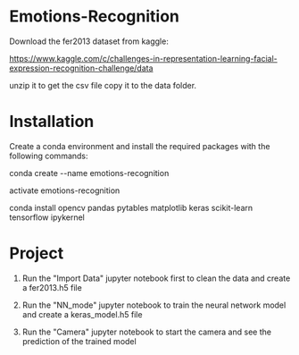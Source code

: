 # Emotions-Recognition


Download the fer2013 dataset from kaggle:

https://www.kaggle.com/c/challenges-in-representation-learning-facial-expression-recognition-challenge/data

unzip it to get the csv file copy it to the data folder.

# Installation

Create a conda environment and install the required packages with the following commands:

conda create --name emotions-recognition

activate emotions-recognition

conda install opencv pandas pytables matplotlib keras scikit-learn tensorflow ipykernel

# Project

1) Run the "Import Data" jupyter notebook first to clean the data and create a fer2013.h5 file

2) Run the "NN_mode" jupyter notebook to train the neural network model and create a keras_model.h5 file

3) Run the "Camera" jupyter notebook to start the camera and see the prediction of the trained model 